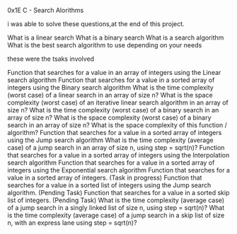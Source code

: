 0x1E C - Search Alorithms

i was able to solve these questions,at the end of this project.

What is a linear search
What is a binary search
What is a search algorithm
What is the best search algorithm to use depending on your needs

these were the tsaks involved

Function that searches for a value in an array of integers using the Linear search algorithm
Function that searches for a value in a sorted array of integers using the Binary search algorithm
What is the time complexity (worst case) of a linear search in an array of size n?
What is the space complexity (worst case) of an iterative linear search algorithm in an array of size n?
What is the time complexity (worst case) of a binary search in an array of size n?
What is the space complexity (worst case) of a binary search in an array of size n?
What is the space complexity of this function / algorithm?
Function that searches for a value in a sorted array of integers using the Jump search algorithm
What is the time complexity (average case) of a jump search in an array of size n, using step = sqrt(n)?
Function that searches for a value in a sorted array of integers using the Interpolation search algorithm
Function that searches for a value in a sorted array of integers using the Exponential search algorithm
Function that searches for a value in a sorted array of integers. (Task in progress)
Function that searches for a value in a sorted list of integers using the Jump search algorithm. (Pending Task)
Function that searches for a value in a sorted skip list of integers. (Pending Task)
What is the time complexity (average case) of a jump search in a singly linked list of size n, using step = sqrt(n)?
What is the time complexity (average case) of a jump search in a skip list of size n, with an express lane using step = sqrt(n)?
